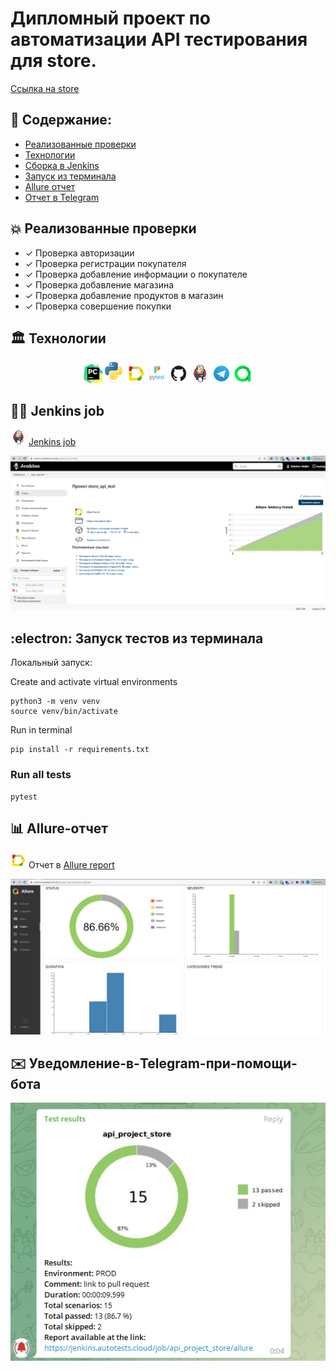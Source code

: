 # Дипломный проект по автоматизации API тестирования для store. 
<a target="_blank" href="https://app.swaggerhub.com/apis-docs/berpress/flask-rest-api/1.0.0#/">Ссылка на store</a>

## :memo: Содержание:

- [Реализованные проверки](#boom-Реализованные-проверки)
- [Технологии](#classical_building-Технологии)
- [Сборка в Jenkins](#man_cook-Jenkins-job)
- [Запуск из терминала](#electron-Запуск-тестов-из-терминала)
- [Allure отчет](#bar_chart-Allure-отчет)
- [Отчет в Telegram](#envelope-Уведомление-в-Telegram-при-помощи-бота)

## :boom: Реализованные проверки

- ✓ Проверка авторизации
- ✓ Проверка регистрации покупателя
- ✓ Проверка добавление информации о покупателе
- ✓ Проверка добавление магазина
- ✓ Проверка добавление продуктов в магазин
- ✓ Проверка совершение покупки

## :classical_building: Технологии

<p align="center">
<img width="6%" title="Pycharm" src="images/logo/Pycharm.svg">
<img width="6%" title="Python" src="images/logo/Python.svg">
<img width="6%" title="Allure Report" src="images/logo/Allure.svg">
<img width="6%" title="Pytest" src="images/logo/Pytest.svg">
<img width="6%" title="GitHub" src="images/logo/GitHub.svg">
<img width="6%" title="Jenkins" src="images/logo/Jenkins.svg">
<img width="6%" title="Telegram" src="images/logo/Telegram.svg">
<img width="6%" title="Telegram" src="images/logo/Allure_TO.svg">
</p>

## :man_cook: Jenkins job
<img src="images/logo/Jenkins.svg" width="25" height="25"  alt="Jenkins"/></a>  <a target="_blank" href="https://jenkins.autotests.cloud/job/store_api_test/">Jenkins job</a>
<p align="center">
<a href="https://jenkins.autotests.cloud/job/store_api_test/"><img src="images/image/Jenkins.jpg" alt="Jenkins"/></a>
</p>

## :electron: Запуск тестов из терминала

Локальный запуск:

Create and activate virtual environments

```
python3 -m venv venv
source venv/bin/activate
```

Run in terminal

```
pip install -r requirements.txt
```

### Run all tests

```
pytest
```

## :bar_chart: Allure-отчет
<img src="images/logo/Allure.svg" width="25" height="25"  alt="Allure"/></a> Отчет в <a target="_blank" href="https://jenkins.autotests.cloud/job/store_api_test/allure/#graph">Allure report</a>
<p align="center">
<a href="https://jenkins.autotests.cloud/job/store_api_test/allure/"><img src="images/image/Allure3.jpg" alt="Allure-отчет"/></a>
</p>


## :envelope: Уведомление-в-Telegram-при-помощи-бота
<p align="center">
<img src="images/image/telegram.jpg" alt="Telegram"/></a>
</p>

